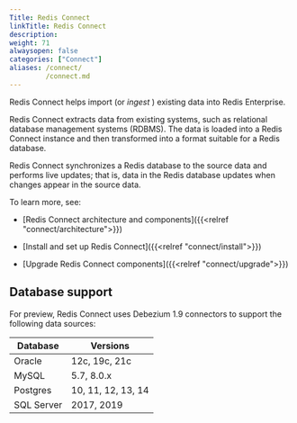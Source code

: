 ```yaml
---
Title: Redis Connect
linkTitle: Redis Connect
description:
weight: 71
alwaysopen: false
categories: ["Connect"]
aliases: /connect/
         /connect.md
---
```


Redis Connect helps import (or _ingest_&nbsp;) existing data into Redis Enterprise.   

Redis Connect extracts data from existing systems, such as relational database management systems (RDBMS).  The data is loaded into a Redis Connect instance and then transformed into a format suitable for a Redis database.

Redis Connect synchronizes a Redis database to the source data and performs live updates; that is, data in the Redis database updates when changes appear in the source data.

To learn more, see:

- [Redis Connect architecture and components]({{<relref "connect/architecture">}})

- [Install and set up Redis Connect]({{<relref "connect/install">}})

- [Upgrade Redis Connect components]({{<relref "connect/upgrade">}})


## Database support

For preview, Redis Connect uses Debezium 1.9 connectors to support the following data sources:

| Database   | Versions           |
| ---------- | ------------------ |
| Oracle     | 12c, 19c, 21c      |
| MySQL      | 5.7, 8.0.x         |
| Postgres   | 10, 11, 12, 13, 14 |
| SQL Server | 2017, 2019         |
